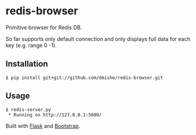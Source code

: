 # redis-browser

Primitive browser for Redis DB.

So far supports only default connection and only displays full data for each key (e.g. range 0 -1).

## Installation

    $ pip install git+git://github.com/dmishe/redis-browser.git
    
## Usage

    $ redis-server.py 
     * Running on http://127.0.0.1:5000/




Built with [Flask](http://flask.pocoo.org/) and [Bootstrap](http://twitter.github.com/bootstrap/).